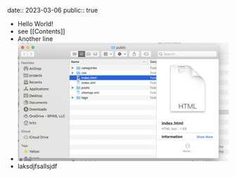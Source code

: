 date:: 2023-03-06
public:: true

- Hello World!
- see [[Contents]]
- Another line
- ![image.png](../assets/image_1678225995406_0.png)
- laksdjfsallsjdf